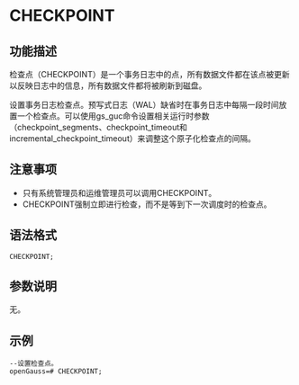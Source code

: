 # CHECKPOINT<a name="ZH-CN_TOPIC_0289900495"></a>

## 功能描述<a name="zh-cn_topic_0283137558_zh-cn_topic_0237122089_zh-cn_topic_0059778147_s45168794daa74bc2a308ea3c943e0a93"></a>

检查点（CHECKPOINT）是一个事务日志中的点，所有数据文件都在该点被更新以反映日志中的信息，所有数据文件都将被刷新到磁盘。

设置事务日志检查点。预写式日志（WAL）缺省时在事务日志中每隔一段时间放置一个检查点。可以使用gs\_guc命令设置相关运行时参数（checkpoint\_segments、checkpoint\_timeout和incremental\_checkpoint\_timeout）来调整这个原子化检查点的间隔。

## 注意事项<a name="zh-cn_topic_0283137558_zh-cn_topic_0237122089_zh-cn_topic_0059778147_s86cf086bf81043cba0f2133b169b333d"></a>

-   只有系统管理员和运维管理员可以调用CHECKPOINT。
-   CHECKPOINT强制立即进行检查，而不是等到下一次调度时的检查点。

## 语法格式<a name="zh-cn_topic_0283137558_zh-cn_topic_0237122089_zh-cn_topic_0059778147_s9089f4a8029c4cdaaf4f52fc3153da03"></a>

```
CHECKPOINT;
```

## 参数说明<a name="zh-cn_topic_0283137558_zh-cn_topic_0237122089_zh-cn_topic_0059778147_sf5626489e88940cda9697ac4b596920d"></a>

无。

## 示例<a name="zh-cn_topic_0283137558_zh-cn_topic_0237122089_zh-cn_topic_0059778147_s09b9f59580a44f179986ca468bb6eb57"></a>

```
--设置检查点。
openGauss=# CHECKPOINT;
```

